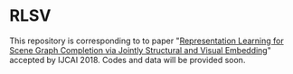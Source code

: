 # RLSV
This repository is corresponding to to paper "[Representation Learning for Scene Graph Completion via Jointly Structural and Visual Embedding](https://raw.githubusercontent.com/sysulic/RLSV/master/IJCAI18_RLSV.pdf)" accepted by IJCAI 2018. Codes and data will be provided soon.
